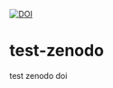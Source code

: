 [![DOI](https://zenodo.org/badge/488640135.svg)](https://zenodo.org/badge/latestdoi/488640135)

# test-zenodo
test zenodo doi
